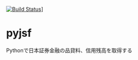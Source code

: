 [![Build Status](https://travis-ci.org/sawadyrr5/pyjsf.svg?branch=master)](https://travis-ci.org/sawadyrr5/pyjsf)]

# pyjsf
Pythonで日本証券金融の品貸料、信用残高を取得する
